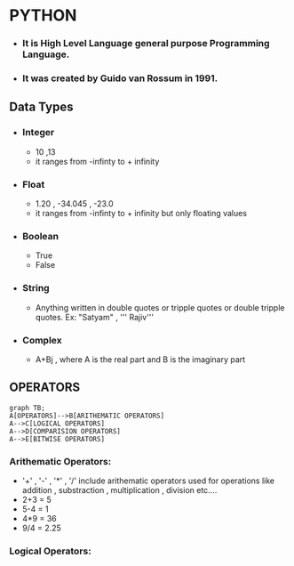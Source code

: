 # PYTHON

- ### It is High Level Language general purpose Programming Language.
- ### It was created by Guido van Rossum in 1991.

## Data Types

- ### Integer

  - 10 ,13
  - it ranges from -infinty to + infinity
- ### Float

  - 1.20 , -34.045 , -23.0
  - it ranges from -infinty to + infinity but only floating values
- ### Boolean

  - True
  - False
- ### String

  - Anything written in double quotes or tripple quotes or double tripple quotes. Ex: "Satyam" , ''' Rajiv'''
- ### Complex

  - A+Bj  , where A is the real part and B is the imaginary part

## OPERATORS

```mermaid
graph TB;
A[OPERATORS]-->B[ARITHEMATIC OPERATORS]
A-->C[LOGICAL OPERATORS]
A-->D[COMPARISION OPERATORS]
A-->E[BITWISE OPERATORS]
```

### Arithematic Operators:

- '+' , '-' , '*' , '/' include arithematic operators used for operations like addition , substraction , multiplication , division etc....
- 2+3 = 5
- 5-4 = 1
- 4*9 = 36
- 9/4 = 2.25

### Logical Operators:
